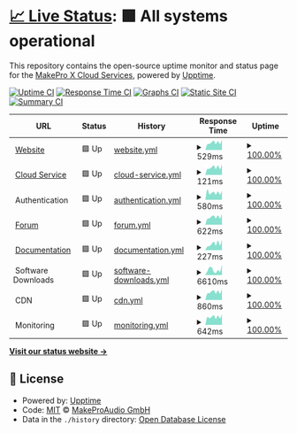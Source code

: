 # [📈 Live Status](https://status.makepro-x.com): <!--live status--> **🟩 All systems operational**

This repository contains the open-source uptime monitor and status page for the [MakePro X Cloud Services](makepro-x.com), powered by [Upptime](https://github.com/upptime/upptime).

[![Uptime CI](https://github.com/makeproaudio/status/workflows/Uptime%20CI/badge.svg)](https://github.com/makeproaudio/status/actions?query=workflow%3A%22Uptime+CI%22)
[![Response Time CI](https://github.com/makeproaudio/status/workflows/Response%20Time%20CI/badge.svg)](https://github.com/makeproaudio/status/actions?query=workflow%3A%22Response+Time+CI%22)
[![Graphs CI](https://github.com/makeproaudio/status/workflows/Graphs%20CI/badge.svg)](https://github.com/makeproaudio/status/actions?query=workflow%3A%22Graphs+CI%22)
[![Static Site CI](https://github.com/makeproaudio/status/workflows/Static%20Site%20CI/badge.svg)](https://github.com/makeproaudio/status/actions?query=workflow%3A%22Static+Site+CI%22)
[![Summary CI](https://github.com/makeproaudio/status/workflows/Summary%20CI/badge.svg)](https://github.com/makeproaudio/status/actions?query=workflow%3A%22Summary+CI%22)

<!--start: status pages-->
<!-- This summary is generated by Upptime (https://github.com/upptime/upptime) -->
<!-- Do not edit this manually, your changes will be overwritten -->
<!-- prettier-ignore -->
| URL | Status | History | Response Time | Uptime |
| --- | ------ | ------- | ------------- | ------ |
| <img alt="" src="https://icons.duckduckgo.com/ip3/my.makepro-x.com.ico" height="13"> [Website](https://my.makepro-x.com) | 🟩 Up | [website.yml](https://github.com/makeproaudio/status/commits/HEAD/history/website.yml) | <details><summary><img alt="Response time graph" src="./graphs/website/response-time-week.png" height="20"> 529ms</summary><br><a href="https://status.makepro-x.com/history/website"><img alt="Response time 603" src="https://img.shields.io/endpoint?url=https%3A%2F%2Fraw.githubusercontent.com%2Fmakeproaudio%2Fstatus%2FHEAD%2Fapi%2Fwebsite%2Fresponse-time.json"></a><br><a href="https://status.makepro-x.com/history/website"><img alt="24-hour response time 716" src="https://img.shields.io/endpoint?url=https%3A%2F%2Fraw.githubusercontent.com%2Fmakeproaudio%2Fstatus%2FHEAD%2Fapi%2Fwebsite%2Fresponse-time-day.json"></a><br><a href="https://status.makepro-x.com/history/website"><img alt="7-day response time 529" src="https://img.shields.io/endpoint?url=https%3A%2F%2Fraw.githubusercontent.com%2Fmakeproaudio%2Fstatus%2FHEAD%2Fapi%2Fwebsite%2Fresponse-time-week.json"></a><br><a href="https://status.makepro-x.com/history/website"><img alt="30-day response time 737" src="https://img.shields.io/endpoint?url=https%3A%2F%2Fraw.githubusercontent.com%2Fmakeproaudio%2Fstatus%2FHEAD%2Fapi%2Fwebsite%2Fresponse-time-month.json"></a><br><a href="https://status.makepro-x.com/history/website"><img alt="1-year response time 603" src="https://img.shields.io/endpoint?url=https%3A%2F%2Fraw.githubusercontent.com%2Fmakeproaudio%2Fstatus%2FHEAD%2Fapi%2Fwebsite%2Fresponse-time-year.json"></a></details> | <details><summary><a href="https://status.makepro-x.com/history/website">100.00%</a></summary><a href="https://status.makepro-x.com/history/website"><img alt="All-time uptime 100.00%" src="https://img.shields.io/endpoint?url=https%3A%2F%2Fraw.githubusercontent.com%2Fmakeproaudio%2Fstatus%2FHEAD%2Fapi%2Fwebsite%2Fuptime.json"></a><br><a href="https://status.makepro-x.com/history/website"><img alt="24-hour uptime 100.00%" src="https://img.shields.io/endpoint?url=https%3A%2F%2Fraw.githubusercontent.com%2Fmakeproaudio%2Fstatus%2FHEAD%2Fapi%2Fwebsite%2Fuptime-day.json"></a><br><a href="https://status.makepro-x.com/history/website"><img alt="7-day uptime 100.00%" src="https://img.shields.io/endpoint?url=https%3A%2F%2Fraw.githubusercontent.com%2Fmakeproaudio%2Fstatus%2FHEAD%2Fapi%2Fwebsite%2Fuptime-week.json"></a><br><a href="https://status.makepro-x.com/history/website"><img alt="30-day uptime 100.00%" src="https://img.shields.io/endpoint?url=https%3A%2F%2Fraw.githubusercontent.com%2Fmakeproaudio%2Fstatus%2FHEAD%2Fapi%2Fwebsite%2Fuptime-month.json"></a><br><a href="https://status.makepro-x.com/history/website"><img alt="1-year uptime 100.00%" src="https://img.shields.io/endpoint?url=https%3A%2F%2Fraw.githubusercontent.com%2Fmakeproaudio%2Fstatus%2FHEAD%2Fapi%2Fwebsite%2Fuptime-year.json"></a></details>
| <img alt="" src="https://icons.duckduckgo.com/ip3/my.makepro-x.com.ico" height="13"> [Cloud Service](https://my.makepro-x.com) | 🟩 Up | [cloud-service.yml](https://github.com/makeproaudio/status/commits/HEAD/history/cloud-service.yml) | <details><summary><img alt="Response time graph" src="./graphs/cloud-service/response-time-week.png" height="20"> 121ms</summary><br><a href="https://status.makepro-x.com/history/cloud-service"><img alt="Response time 123" src="https://img.shields.io/endpoint?url=https%3A%2F%2Fraw.githubusercontent.com%2Fmakeproaudio%2Fstatus%2FHEAD%2Fapi%2Fcloud-service%2Fresponse-time.json"></a><br><a href="https://status.makepro-x.com/history/cloud-service"><img alt="24-hour response time 164" src="https://img.shields.io/endpoint?url=https%3A%2F%2Fraw.githubusercontent.com%2Fmakeproaudio%2Fstatus%2FHEAD%2Fapi%2Fcloud-service%2Fresponse-time-day.json"></a><br><a href="https://status.makepro-x.com/history/cloud-service"><img alt="7-day response time 121" src="https://img.shields.io/endpoint?url=https%3A%2F%2Fraw.githubusercontent.com%2Fmakeproaudio%2Fstatus%2FHEAD%2Fapi%2Fcloud-service%2Fresponse-time-week.json"></a><br><a href="https://status.makepro-x.com/history/cloud-service"><img alt="30-day response time 124" src="https://img.shields.io/endpoint?url=https%3A%2F%2Fraw.githubusercontent.com%2Fmakeproaudio%2Fstatus%2FHEAD%2Fapi%2Fcloud-service%2Fresponse-time-month.json"></a><br><a href="https://status.makepro-x.com/history/cloud-service"><img alt="1-year response time 123" src="https://img.shields.io/endpoint?url=https%3A%2F%2Fraw.githubusercontent.com%2Fmakeproaudio%2Fstatus%2FHEAD%2Fapi%2Fcloud-service%2Fresponse-time-year.json"></a></details> | <details><summary><a href="https://status.makepro-x.com/history/cloud-service">100.00%</a></summary><a href="https://status.makepro-x.com/history/cloud-service"><img alt="All-time uptime 100.00%" src="https://img.shields.io/endpoint?url=https%3A%2F%2Fraw.githubusercontent.com%2Fmakeproaudio%2Fstatus%2FHEAD%2Fapi%2Fcloud-service%2Fuptime.json"></a><br><a href="https://status.makepro-x.com/history/cloud-service"><img alt="24-hour uptime 100.00%" src="https://img.shields.io/endpoint?url=https%3A%2F%2Fraw.githubusercontent.com%2Fmakeproaudio%2Fstatus%2FHEAD%2Fapi%2Fcloud-service%2Fuptime-day.json"></a><br><a href="https://status.makepro-x.com/history/cloud-service"><img alt="7-day uptime 100.00%" src="https://img.shields.io/endpoint?url=https%3A%2F%2Fraw.githubusercontent.com%2Fmakeproaudio%2Fstatus%2FHEAD%2Fapi%2Fcloud-service%2Fuptime-week.json"></a><br><a href="https://status.makepro-x.com/history/cloud-service"><img alt="30-day uptime 100.00%" src="https://img.shields.io/endpoint?url=https%3A%2F%2Fraw.githubusercontent.com%2Fmakeproaudio%2Fstatus%2FHEAD%2Fapi%2Fcloud-service%2Fuptime-month.json"></a><br><a href="https://status.makepro-x.com/history/cloud-service"><img alt="1-year uptime 100.00%" src="https://img.shields.io/endpoint?url=https%3A%2F%2Fraw.githubusercontent.com%2Fmakeproaudio%2Fstatus%2FHEAD%2Fapi%2Fcloud-service%2Fuptime-year.json"></a></details>
| <img alt="" src="https://icons.duckduckgo.com/ip3/null.ico" height="13"> Authentication | 🟩 Up | [authentication.yml](https://github.com/makeproaudio/status/commits/HEAD/history/authentication.yml) | <details><summary><img alt="Response time graph" src="./graphs/authentication/response-time-week.png" height="20"> 580ms</summary><br><a href="https://status.makepro-x.com/history/authentication"><img alt="Response time 619" src="https://img.shields.io/endpoint?url=https%3A%2F%2Fraw.githubusercontent.com%2Fmakeproaudio%2Fstatus%2FHEAD%2Fapi%2Fauthentication%2Fresponse-time.json"></a><br><a href="https://status.makepro-x.com/history/authentication"><img alt="24-hour response time 723" src="https://img.shields.io/endpoint?url=https%3A%2F%2Fraw.githubusercontent.com%2Fmakeproaudio%2Fstatus%2FHEAD%2Fapi%2Fauthentication%2Fresponse-time-day.json"></a><br><a href="https://status.makepro-x.com/history/authentication"><img alt="7-day response time 580" src="https://img.shields.io/endpoint?url=https%3A%2F%2Fraw.githubusercontent.com%2Fmakeproaudio%2Fstatus%2FHEAD%2Fapi%2Fauthentication%2Fresponse-time-week.json"></a><br><a href="https://status.makepro-x.com/history/authentication"><img alt="30-day response time 575" src="https://img.shields.io/endpoint?url=https%3A%2F%2Fraw.githubusercontent.com%2Fmakeproaudio%2Fstatus%2FHEAD%2Fapi%2Fauthentication%2Fresponse-time-month.json"></a><br><a href="https://status.makepro-x.com/history/authentication"><img alt="1-year response time 619" src="https://img.shields.io/endpoint?url=https%3A%2F%2Fraw.githubusercontent.com%2Fmakeproaudio%2Fstatus%2FHEAD%2Fapi%2Fauthentication%2Fresponse-time-year.json"></a></details> | <details><summary><a href="https://status.makepro-x.com/history/authentication">100.00%</a></summary><a href="https://status.makepro-x.com/history/authentication"><img alt="All-time uptime 100.00%" src="https://img.shields.io/endpoint?url=https%3A%2F%2Fraw.githubusercontent.com%2Fmakeproaudio%2Fstatus%2FHEAD%2Fapi%2Fauthentication%2Fuptime.json"></a><br><a href="https://status.makepro-x.com/history/authentication"><img alt="24-hour uptime 100.00%" src="https://img.shields.io/endpoint?url=https%3A%2F%2Fraw.githubusercontent.com%2Fmakeproaudio%2Fstatus%2FHEAD%2Fapi%2Fauthentication%2Fuptime-day.json"></a><br><a href="https://status.makepro-x.com/history/authentication"><img alt="7-day uptime 100.00%" src="https://img.shields.io/endpoint?url=https%3A%2F%2Fraw.githubusercontent.com%2Fmakeproaudio%2Fstatus%2FHEAD%2Fapi%2Fauthentication%2Fuptime-week.json"></a><br><a href="https://status.makepro-x.com/history/authentication"><img alt="30-day uptime 100.00%" src="https://img.shields.io/endpoint?url=https%3A%2F%2Fraw.githubusercontent.com%2Fmakeproaudio%2Fstatus%2FHEAD%2Fapi%2Fauthentication%2Fuptime-month.json"></a><br><a href="https://status.makepro-x.com/history/authentication"><img alt="1-year uptime 100.00%" src="https://img.shields.io/endpoint?url=https%3A%2F%2Fraw.githubusercontent.com%2Fmakeproaudio%2Fstatus%2FHEAD%2Fapi%2Fauthentication%2Fuptime-year.json"></a></details>
| <img alt="" src="https://icons.duckduckgo.com/ip3/forum.makepro-x.com.ico" height="13"> [Forum](https://forum.makepro-x.com) | 🟩 Up | [forum.yml](https://github.com/makeproaudio/status/commits/HEAD/history/forum.yml) | <details><summary><img alt="Response time graph" src="./graphs/forum/response-time-week.png" height="20"> 622ms</summary><br><a href="https://status.makepro-x.com/history/forum"><img alt="Response time 672" src="https://img.shields.io/endpoint?url=https%3A%2F%2Fraw.githubusercontent.com%2Fmakeproaudio%2Fstatus%2FHEAD%2Fapi%2Fforum%2Fresponse-time.json"></a><br><a href="https://status.makepro-x.com/history/forum"><img alt="24-hour response time 844" src="https://img.shields.io/endpoint?url=https%3A%2F%2Fraw.githubusercontent.com%2Fmakeproaudio%2Fstatus%2FHEAD%2Fapi%2Fforum%2Fresponse-time-day.json"></a><br><a href="https://status.makepro-x.com/history/forum"><img alt="7-day response time 622" src="https://img.shields.io/endpoint?url=https%3A%2F%2Fraw.githubusercontent.com%2Fmakeproaudio%2Fstatus%2FHEAD%2Fapi%2Fforum%2Fresponse-time-week.json"></a><br><a href="https://status.makepro-x.com/history/forum"><img alt="30-day response time 696" src="https://img.shields.io/endpoint?url=https%3A%2F%2Fraw.githubusercontent.com%2Fmakeproaudio%2Fstatus%2FHEAD%2Fapi%2Fforum%2Fresponse-time-month.json"></a><br><a href="https://status.makepro-x.com/history/forum"><img alt="1-year response time 672" src="https://img.shields.io/endpoint?url=https%3A%2F%2Fraw.githubusercontent.com%2Fmakeproaudio%2Fstatus%2FHEAD%2Fapi%2Fforum%2Fresponse-time-year.json"></a></details> | <details><summary><a href="https://status.makepro-x.com/history/forum">100.00%</a></summary><a href="https://status.makepro-x.com/history/forum"><img alt="All-time uptime 100.00%" src="https://img.shields.io/endpoint?url=https%3A%2F%2Fraw.githubusercontent.com%2Fmakeproaudio%2Fstatus%2FHEAD%2Fapi%2Fforum%2Fuptime.json"></a><br><a href="https://status.makepro-x.com/history/forum"><img alt="24-hour uptime 100.00%" src="https://img.shields.io/endpoint?url=https%3A%2F%2Fraw.githubusercontent.com%2Fmakeproaudio%2Fstatus%2FHEAD%2Fapi%2Fforum%2Fuptime-day.json"></a><br><a href="https://status.makepro-x.com/history/forum"><img alt="7-day uptime 100.00%" src="https://img.shields.io/endpoint?url=https%3A%2F%2Fraw.githubusercontent.com%2Fmakeproaudio%2Fstatus%2FHEAD%2Fapi%2Fforum%2Fuptime-week.json"></a><br><a href="https://status.makepro-x.com/history/forum"><img alt="30-day uptime 100.00%" src="https://img.shields.io/endpoint?url=https%3A%2F%2Fraw.githubusercontent.com%2Fmakeproaudio%2Fstatus%2FHEAD%2Fapi%2Fforum%2Fuptime-month.json"></a><br><a href="https://status.makepro-x.com/history/forum"><img alt="1-year uptime 100.00%" src="https://img.shields.io/endpoint?url=https%3A%2F%2Fraw.githubusercontent.com%2Fmakeproaudio%2Fstatus%2FHEAD%2Fapi%2Fforum%2Fuptime-year.json"></a></details>
| <img alt="" src="https://icons.duckduckgo.com/ip3/glue.makepro-x.com.ico" height="13"> [Documentation](https://glue.makepro-x.com) | 🟩 Up | [documentation.yml](https://github.com/makeproaudio/status/commits/HEAD/history/documentation.yml) | <details><summary><img alt="Response time graph" src="./graphs/documentation/response-time-week.png" height="20"> 227ms</summary><br><a href="https://status.makepro-x.com/history/documentation"><img alt="Response time 399" src="https://img.shields.io/endpoint?url=https%3A%2F%2Fraw.githubusercontent.com%2Fmakeproaudio%2Fstatus%2FHEAD%2Fapi%2Fdocumentation%2Fresponse-time.json"></a><br><a href="https://status.makepro-x.com/history/documentation"><img alt="24-hour response time 357" src="https://img.shields.io/endpoint?url=https%3A%2F%2Fraw.githubusercontent.com%2Fmakeproaudio%2Fstatus%2FHEAD%2Fapi%2Fdocumentation%2Fresponse-time-day.json"></a><br><a href="https://status.makepro-x.com/history/documentation"><img alt="7-day response time 227" src="https://img.shields.io/endpoint?url=https%3A%2F%2Fraw.githubusercontent.com%2Fmakeproaudio%2Fstatus%2FHEAD%2Fapi%2Fdocumentation%2Fresponse-time-week.json"></a><br><a href="https://status.makepro-x.com/history/documentation"><img alt="30-day response time 399" src="https://img.shields.io/endpoint?url=https%3A%2F%2Fraw.githubusercontent.com%2Fmakeproaudio%2Fstatus%2FHEAD%2Fapi%2Fdocumentation%2Fresponse-time-month.json"></a><br><a href="https://status.makepro-x.com/history/documentation"><img alt="1-year response time 399" src="https://img.shields.io/endpoint?url=https%3A%2F%2Fraw.githubusercontent.com%2Fmakeproaudio%2Fstatus%2FHEAD%2Fapi%2Fdocumentation%2Fresponse-time-year.json"></a></details> | <details><summary><a href="https://status.makepro-x.com/history/documentation">100.00%</a></summary><a href="https://status.makepro-x.com/history/documentation"><img alt="All-time uptime 100.00%" src="https://img.shields.io/endpoint?url=https%3A%2F%2Fraw.githubusercontent.com%2Fmakeproaudio%2Fstatus%2FHEAD%2Fapi%2Fdocumentation%2Fuptime.json"></a><br><a href="https://status.makepro-x.com/history/documentation"><img alt="24-hour uptime 100.00%" src="https://img.shields.io/endpoint?url=https%3A%2F%2Fraw.githubusercontent.com%2Fmakeproaudio%2Fstatus%2FHEAD%2Fapi%2Fdocumentation%2Fuptime-day.json"></a><br><a href="https://status.makepro-x.com/history/documentation"><img alt="7-day uptime 100.00%" src="https://img.shields.io/endpoint?url=https%3A%2F%2Fraw.githubusercontent.com%2Fmakeproaudio%2Fstatus%2FHEAD%2Fapi%2Fdocumentation%2Fuptime-week.json"></a><br><a href="https://status.makepro-x.com/history/documentation"><img alt="30-day uptime 100.00%" src="https://img.shields.io/endpoint?url=https%3A%2F%2Fraw.githubusercontent.com%2Fmakeproaudio%2Fstatus%2FHEAD%2Fapi%2Fdocumentation%2Fuptime-month.json"></a><br><a href="https://status.makepro-x.com/history/documentation"><img alt="1-year uptime 100.00%" src="https://img.shields.io/endpoint?url=https%3A%2F%2Fraw.githubusercontent.com%2Fmakeproaudio%2Fstatus%2FHEAD%2Fapi%2Fdocumentation%2Fuptime-year.json"></a></details>
| <img alt="" src="https://icons.duckduckgo.com/ip3/null.ico" height="13"> Software Downloads | 🟩 Up | [software-downloads.yml](https://github.com/makeproaudio/status/commits/HEAD/history/software-downloads.yml) | <details><summary><img alt="Response time graph" src="./graphs/software-downloads/response-time-week.png" height="20"> 6610ms</summary><br><a href="https://status.makepro-x.com/history/software-downloads"><img alt="Response time 5523" src="https://img.shields.io/endpoint?url=https%3A%2F%2Fraw.githubusercontent.com%2Fmakeproaudio%2Fstatus%2FHEAD%2Fapi%2Fsoftware-downloads%2Fresponse-time.json"></a><br><a href="https://status.makepro-x.com/history/software-downloads"><img alt="24-hour response time 12586" src="https://img.shields.io/endpoint?url=https%3A%2F%2Fraw.githubusercontent.com%2Fmakeproaudio%2Fstatus%2FHEAD%2Fapi%2Fsoftware-downloads%2Fresponse-time-day.json"></a><br><a href="https://status.makepro-x.com/history/software-downloads"><img alt="7-day response time 6610" src="https://img.shields.io/endpoint?url=https%3A%2F%2Fraw.githubusercontent.com%2Fmakeproaudio%2Fstatus%2FHEAD%2Fapi%2Fsoftware-downloads%2Fresponse-time-week.json"></a><br><a href="https://status.makepro-x.com/history/software-downloads"><img alt="30-day response time 5523" src="https://img.shields.io/endpoint?url=https%3A%2F%2Fraw.githubusercontent.com%2Fmakeproaudio%2Fstatus%2FHEAD%2Fapi%2Fsoftware-downloads%2Fresponse-time-month.json"></a><br><a href="https://status.makepro-x.com/history/software-downloads"><img alt="1-year response time 5523" src="https://img.shields.io/endpoint?url=https%3A%2F%2Fraw.githubusercontent.com%2Fmakeproaudio%2Fstatus%2FHEAD%2Fapi%2Fsoftware-downloads%2Fresponse-time-year.json"></a></details> | <details><summary><a href="https://status.makepro-x.com/history/software-downloads">100.00%</a></summary><a href="https://status.makepro-x.com/history/software-downloads"><img alt="All-time uptime 99.97%" src="https://img.shields.io/endpoint?url=https%3A%2F%2Fraw.githubusercontent.com%2Fmakeproaudio%2Fstatus%2FHEAD%2Fapi%2Fsoftware-downloads%2Fuptime.json"></a><br><a href="https://status.makepro-x.com/history/software-downloads"><img alt="24-hour uptime 100.00%" src="https://img.shields.io/endpoint?url=https%3A%2F%2Fraw.githubusercontent.com%2Fmakeproaudio%2Fstatus%2FHEAD%2Fapi%2Fsoftware-downloads%2Fuptime-day.json"></a><br><a href="https://status.makepro-x.com/history/software-downloads"><img alt="7-day uptime 100.00%" src="https://img.shields.io/endpoint?url=https%3A%2F%2Fraw.githubusercontent.com%2Fmakeproaudio%2Fstatus%2FHEAD%2Fapi%2Fsoftware-downloads%2Fuptime-week.json"></a><br><a href="https://status.makepro-x.com/history/software-downloads"><img alt="30-day uptime 99.97%" src="https://img.shields.io/endpoint?url=https%3A%2F%2Fraw.githubusercontent.com%2Fmakeproaudio%2Fstatus%2FHEAD%2Fapi%2Fsoftware-downloads%2Fuptime-month.json"></a><br><a href="https://status.makepro-x.com/history/software-downloads"><img alt="1-year uptime 99.97%" src="https://img.shields.io/endpoint?url=https%3A%2F%2Fraw.githubusercontent.com%2Fmakeproaudio%2Fstatus%2FHEAD%2Fapi%2Fsoftware-downloads%2Fuptime-year.json"></a></details>
| <img alt="" src="https://icons.duckduckgo.com/ip3/null.ico" height="13"> CDN | 🟩 Up | [cdn.yml](https://github.com/makeproaudio/status/commits/HEAD/history/cdn.yml) | <details><summary><img alt="Response time graph" src="./graphs/cdn/response-time-week.png" height="20"> 860ms</summary><br><a href="https://status.makepro-x.com/history/cdn"><img alt="Response time 887" src="https://img.shields.io/endpoint?url=https%3A%2F%2Fraw.githubusercontent.com%2Fmakeproaudio%2Fstatus%2FHEAD%2Fapi%2Fcdn%2Fresponse-time.json"></a><br><a href="https://status.makepro-x.com/history/cdn"><img alt="24-hour response time 1153" src="https://img.shields.io/endpoint?url=https%3A%2F%2Fraw.githubusercontent.com%2Fmakeproaudio%2Fstatus%2FHEAD%2Fapi%2Fcdn%2Fresponse-time-day.json"></a><br><a href="https://status.makepro-x.com/history/cdn"><img alt="7-day response time 860" src="https://img.shields.io/endpoint?url=https%3A%2F%2Fraw.githubusercontent.com%2Fmakeproaudio%2Fstatus%2FHEAD%2Fapi%2Fcdn%2Fresponse-time-week.json"></a><br><a href="https://status.makepro-x.com/history/cdn"><img alt="30-day response time 887" src="https://img.shields.io/endpoint?url=https%3A%2F%2Fraw.githubusercontent.com%2Fmakeproaudio%2Fstatus%2FHEAD%2Fapi%2Fcdn%2Fresponse-time-month.json"></a><br><a href="https://status.makepro-x.com/history/cdn"><img alt="1-year response time 887" src="https://img.shields.io/endpoint?url=https%3A%2F%2Fraw.githubusercontent.com%2Fmakeproaudio%2Fstatus%2FHEAD%2Fapi%2Fcdn%2Fresponse-time-year.json"></a></details> | <details><summary><a href="https://status.makepro-x.com/history/cdn">100.00%</a></summary><a href="https://status.makepro-x.com/history/cdn"><img alt="All-time uptime 100.00%" src="https://img.shields.io/endpoint?url=https%3A%2F%2Fraw.githubusercontent.com%2Fmakeproaudio%2Fstatus%2FHEAD%2Fapi%2Fcdn%2Fuptime.json"></a><br><a href="https://status.makepro-x.com/history/cdn"><img alt="24-hour uptime 100.00%" src="https://img.shields.io/endpoint?url=https%3A%2F%2Fraw.githubusercontent.com%2Fmakeproaudio%2Fstatus%2FHEAD%2Fapi%2Fcdn%2Fuptime-day.json"></a><br><a href="https://status.makepro-x.com/history/cdn"><img alt="7-day uptime 100.00%" src="https://img.shields.io/endpoint?url=https%3A%2F%2Fraw.githubusercontent.com%2Fmakeproaudio%2Fstatus%2FHEAD%2Fapi%2Fcdn%2Fuptime-week.json"></a><br><a href="https://status.makepro-x.com/history/cdn"><img alt="30-day uptime 100.00%" src="https://img.shields.io/endpoint?url=https%3A%2F%2Fraw.githubusercontent.com%2Fmakeproaudio%2Fstatus%2FHEAD%2Fapi%2Fcdn%2Fuptime-month.json"></a><br><a href="https://status.makepro-x.com/history/cdn"><img alt="1-year uptime 100.00%" src="https://img.shields.io/endpoint?url=https%3A%2F%2Fraw.githubusercontent.com%2Fmakeproaudio%2Fstatus%2FHEAD%2Fapi%2Fcdn%2Fuptime-year.json"></a></details>
| <img alt="" src="https://icons.duckduckgo.com/ip3/null.ico" height="13"> Monitoring | 🟩 Up | [monitoring.yml](https://github.com/makeproaudio/status/commits/HEAD/history/monitoring.yml) | <details><summary><img alt="Response time graph" src="./graphs/monitoring/response-time-week.png" height="20"> 642ms</summary><br><a href="https://status.makepro-x.com/history/monitoring"><img alt="Response time 732" src="https://img.shields.io/endpoint?url=https%3A%2F%2Fraw.githubusercontent.com%2Fmakeproaudio%2Fstatus%2FHEAD%2Fapi%2Fmonitoring%2Fresponse-time.json"></a><br><a href="https://status.makepro-x.com/history/monitoring"><img alt="24-hour response time 833" src="https://img.shields.io/endpoint?url=https%3A%2F%2Fraw.githubusercontent.com%2Fmakeproaudio%2Fstatus%2FHEAD%2Fapi%2Fmonitoring%2Fresponse-time-day.json"></a><br><a href="https://status.makepro-x.com/history/monitoring"><img alt="7-day response time 642" src="https://img.shields.io/endpoint?url=https%3A%2F%2Fraw.githubusercontent.com%2Fmakeproaudio%2Fstatus%2FHEAD%2Fapi%2Fmonitoring%2Fresponse-time-week.json"></a><br><a href="https://status.makepro-x.com/history/monitoring"><img alt="30-day response time 732" src="https://img.shields.io/endpoint?url=https%3A%2F%2Fraw.githubusercontent.com%2Fmakeproaudio%2Fstatus%2FHEAD%2Fapi%2Fmonitoring%2Fresponse-time-month.json"></a><br><a href="https://status.makepro-x.com/history/monitoring"><img alt="1-year response time 732" src="https://img.shields.io/endpoint?url=https%3A%2F%2Fraw.githubusercontent.com%2Fmakeproaudio%2Fstatus%2FHEAD%2Fapi%2Fmonitoring%2Fresponse-time-year.json"></a></details> | <details><summary><a href="https://status.makepro-x.com/history/monitoring">100.00%</a></summary><a href="https://status.makepro-x.com/history/monitoring"><img alt="All-time uptime 100.00%" src="https://img.shields.io/endpoint?url=https%3A%2F%2Fraw.githubusercontent.com%2Fmakeproaudio%2Fstatus%2FHEAD%2Fapi%2Fmonitoring%2Fuptime.json"></a><br><a href="https://status.makepro-x.com/history/monitoring"><img alt="24-hour uptime 100.00%" src="https://img.shields.io/endpoint?url=https%3A%2F%2Fraw.githubusercontent.com%2Fmakeproaudio%2Fstatus%2FHEAD%2Fapi%2Fmonitoring%2Fuptime-day.json"></a><br><a href="https://status.makepro-x.com/history/monitoring"><img alt="7-day uptime 100.00%" src="https://img.shields.io/endpoint?url=https%3A%2F%2Fraw.githubusercontent.com%2Fmakeproaudio%2Fstatus%2FHEAD%2Fapi%2Fmonitoring%2Fuptime-week.json"></a><br><a href="https://status.makepro-x.com/history/monitoring"><img alt="30-day uptime 100.00%" src="https://img.shields.io/endpoint?url=https%3A%2F%2Fraw.githubusercontent.com%2Fmakeproaudio%2Fstatus%2FHEAD%2Fapi%2Fmonitoring%2Fuptime-month.json"></a><br><a href="https://status.makepro-x.com/history/monitoring"><img alt="1-year uptime 100.00%" src="https://img.shields.io/endpoint?url=https%3A%2F%2Fraw.githubusercontent.com%2Fmakeproaudio%2Fstatus%2FHEAD%2Fapi%2Fmonitoring%2Fuptime-year.json"></a></details>

<!--end: status pages-->

[**Visit our status website →**](https://status.makepro-x.com)

## 📄 License

- Powered by: [Upptime](https://github.com/upptime/upptime)
- Code: [MIT](./LICENSE) © [MakeProAudio GmbH](https://makepro-x.com)
- Data in the `./history` directory: [Open Database License](https://opendatacommons.org/licenses/odbl/1-0/)

